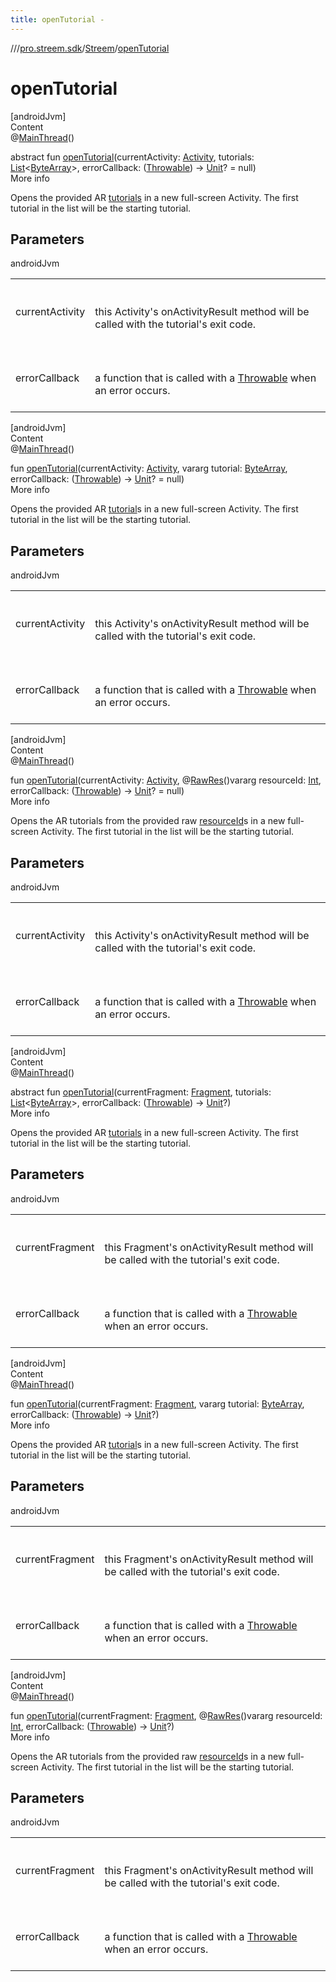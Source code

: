 ```yaml
---
title: openTutorial -
---
```

//[<root>](../../../index.md)/[pro.streem.sdk](../index.md)/[Streem](index.md)/[openTutorial](open-tutorial.md)



# openTutorial  
[androidJvm]  
Content  
@[MainThread](https://developer.android.com/reference/kotlin/androidx/annotation/MainThread.html)()  
  
abstract fun [openTutorial](open-tutorial.md)(currentActivity: [Activity](https://developer.android.com/reference/kotlin/android/app/Activity.html), tutorials: [List](https://kotlinlang.org/api/latest/jvm/stdlib/kotlin.collections/-list/index.html)<[ByteArray](https://kotlinlang.org/api/latest/jvm/stdlib/kotlin/-byte-array/index.html)>, errorCallback: ([Throwable](https://kotlinlang.org/api/latest/jvm/stdlib/kotlin/-throwable/index.html)) -> [Unit](https://kotlinlang.org/api/latest/jvm/stdlib/kotlin/-unit/index.html)? = null)  
More info  


Opens the provided AR [tutorials](open-tutorial.md) in a new full-screen Activity. The first tutorial in the list will be the starting tutorial.



## Parameters  
  
androidJvm  
  
| | |
|---|---|
| <a name="pro.streem.sdk/Streem/openTutorial/#android.app.Activity#kotlin.collections.List[kotlin.ByteArray]#kotlin.Function1[kotlin.Throwable,kotlin.Unit]?/PointingToDeclaration/"></a>currentActivity| <a name="pro.streem.sdk/Streem/openTutorial/#android.app.Activity#kotlin.collections.List[kotlin.ByteArray]#kotlin.Function1[kotlin.Throwable,kotlin.Unit]?/PointingToDeclaration/"></a><br><br>this Activity's onActivityResult method will be called with the tutorial's exit code.<br><br>|
| <a name="pro.streem.sdk/Streem/openTutorial/#android.app.Activity#kotlin.collections.List[kotlin.ByteArray]#kotlin.Function1[kotlin.Throwable,kotlin.Unit]?/PointingToDeclaration/"></a>errorCallback| <a name="pro.streem.sdk/Streem/openTutorial/#android.app.Activity#kotlin.collections.List[kotlin.ByteArray]#kotlin.Function1[kotlin.Throwable,kotlin.Unit]?/PointingToDeclaration/"></a><br><br>a function that is called with a [Throwable](https://kotlinlang.org/api/latest/jvm/stdlib/kotlin/-throwable/index.html) when an error occurs.<br><br>|
  
  


[androidJvm]  
Content  
@[MainThread](https://developer.android.com/reference/kotlin/androidx/annotation/MainThread.html)()  
  
fun [openTutorial](open-tutorial.md)(currentActivity: [Activity](https://developer.android.com/reference/kotlin/android/app/Activity.html), vararg tutorial: [ByteArray](https://kotlinlang.org/api/latest/jvm/stdlib/kotlin/-byte-array/index.html), errorCallback: ([Throwable](https://kotlinlang.org/api/latest/jvm/stdlib/kotlin/-throwable/index.html)) -> [Unit](https://kotlinlang.org/api/latest/jvm/stdlib/kotlin/-unit/index.html)? = null)  
More info  


Opens the provided AR [tutorial](open-tutorial.md)s in a new full-screen Activity. The first tutorial in the list will be the starting tutorial.



## Parameters  
  
androidJvm  
  
| | |
|---|---|
| <a name="pro.streem.sdk/Streem/openTutorial/#android.app.Activity#kotlin.Array[kotlin.ByteArray]#kotlin.Function1[kotlin.Throwable,kotlin.Unit]?/PointingToDeclaration/"></a>currentActivity| <a name="pro.streem.sdk/Streem/openTutorial/#android.app.Activity#kotlin.Array[kotlin.ByteArray]#kotlin.Function1[kotlin.Throwable,kotlin.Unit]?/PointingToDeclaration/"></a><br><br>this Activity's onActivityResult method will be called with the tutorial's exit code.<br><br>|
| <a name="pro.streem.sdk/Streem/openTutorial/#android.app.Activity#kotlin.Array[kotlin.ByteArray]#kotlin.Function1[kotlin.Throwable,kotlin.Unit]?/PointingToDeclaration/"></a>errorCallback| <a name="pro.streem.sdk/Streem/openTutorial/#android.app.Activity#kotlin.Array[kotlin.ByteArray]#kotlin.Function1[kotlin.Throwable,kotlin.Unit]?/PointingToDeclaration/"></a><br><br>a function that is called with a [Throwable](https://kotlinlang.org/api/latest/jvm/stdlib/kotlin/-throwable/index.html) when an error occurs.<br><br>|
  
  


[androidJvm]  
Content  
@[MainThread](https://developer.android.com/reference/kotlin/androidx/annotation/MainThread.html)()  
  
fun [openTutorial](open-tutorial.md)(currentActivity: [Activity](https://developer.android.com/reference/kotlin/android/app/Activity.html), @[RawRes](https://developer.android.com/reference/kotlin/androidx/annotation/RawRes.html)()vararg resourceId: [Int](https://kotlinlang.org/api/latest/jvm/stdlib/kotlin/-int/index.html), errorCallback: ([Throwable](https://kotlinlang.org/api/latest/jvm/stdlib/kotlin/-throwable/index.html)) -> [Unit](https://kotlinlang.org/api/latest/jvm/stdlib/kotlin/-unit/index.html)? = null)  
More info  


Opens the AR tutorials from the provided raw [resourceId](open-tutorial.md)s in a new full-screen Activity. The first tutorial in the list will be the starting tutorial.



## Parameters  
  
androidJvm  
  
| | |
|---|---|
| <a name="pro.streem.sdk/Streem/openTutorial/#android.app.Activity#kotlin.IntArray#kotlin.Function1[kotlin.Throwable,kotlin.Unit]?/PointingToDeclaration/"></a>currentActivity| <a name="pro.streem.sdk/Streem/openTutorial/#android.app.Activity#kotlin.IntArray#kotlin.Function1[kotlin.Throwable,kotlin.Unit]?/PointingToDeclaration/"></a><br><br>this Activity's onActivityResult method will be called with the tutorial's exit code.<br><br>|
| <a name="pro.streem.sdk/Streem/openTutorial/#android.app.Activity#kotlin.IntArray#kotlin.Function1[kotlin.Throwable,kotlin.Unit]?/PointingToDeclaration/"></a>errorCallback| <a name="pro.streem.sdk/Streem/openTutorial/#android.app.Activity#kotlin.IntArray#kotlin.Function1[kotlin.Throwable,kotlin.Unit]?/PointingToDeclaration/"></a><br><br>a function that is called with a [Throwable](https://kotlinlang.org/api/latest/jvm/stdlib/kotlin/-throwable/index.html) when an error occurs.<br><br>|
  
  


[androidJvm]  
Content  
@[MainThread](https://developer.android.com/reference/kotlin/androidx/annotation/MainThread.html)()  
  
abstract fun [openTutorial](open-tutorial.md)(currentFragment: [Fragment](https://developer.android.com/reference/kotlin/androidx/fragment/app/Fragment.html), tutorials: [List](https://kotlinlang.org/api/latest/jvm/stdlib/kotlin.collections/-list/index.html)<[ByteArray](https://kotlinlang.org/api/latest/jvm/stdlib/kotlin/-byte-array/index.html)>, errorCallback: ([Throwable](https://kotlinlang.org/api/latest/jvm/stdlib/kotlin/-throwable/index.html)) -> [Unit](https://kotlinlang.org/api/latest/jvm/stdlib/kotlin/-unit/index.html)?)  
More info  


Opens the provided AR [tutorials](open-tutorial.md) in a new full-screen Activity. The first tutorial in the list will be the starting tutorial.



## Parameters  
  
androidJvm  
  
| | |
|---|---|
| <a name="pro.streem.sdk/Streem/openTutorial/#androidx.fragment.app.Fragment#kotlin.collections.List[kotlin.ByteArray]#kotlin.Function1[kotlin.Throwable,kotlin.Unit]?/PointingToDeclaration/"></a>currentFragment| <a name="pro.streem.sdk/Streem/openTutorial/#androidx.fragment.app.Fragment#kotlin.collections.List[kotlin.ByteArray]#kotlin.Function1[kotlin.Throwable,kotlin.Unit]?/PointingToDeclaration/"></a><br><br>this Fragment's onActivityResult method will be called with the tutorial's exit code.<br><br>|
| <a name="pro.streem.sdk/Streem/openTutorial/#androidx.fragment.app.Fragment#kotlin.collections.List[kotlin.ByteArray]#kotlin.Function1[kotlin.Throwable,kotlin.Unit]?/PointingToDeclaration/"></a>errorCallback| <a name="pro.streem.sdk/Streem/openTutorial/#androidx.fragment.app.Fragment#kotlin.collections.List[kotlin.ByteArray]#kotlin.Function1[kotlin.Throwable,kotlin.Unit]?/PointingToDeclaration/"></a><br><br>a function that is called with a [Throwable](https://kotlinlang.org/api/latest/jvm/stdlib/kotlin/-throwable/index.html) when an error occurs.<br><br>|
  
  


[androidJvm]  
Content  
@[MainThread](https://developer.android.com/reference/kotlin/androidx/annotation/MainThread.html)()  
  
fun [openTutorial](open-tutorial.md)(currentFragment: [Fragment](https://developer.android.com/reference/kotlin/androidx/fragment/app/Fragment.html), vararg tutorial: [ByteArray](https://kotlinlang.org/api/latest/jvm/stdlib/kotlin/-byte-array/index.html), errorCallback: ([Throwable](https://kotlinlang.org/api/latest/jvm/stdlib/kotlin/-throwable/index.html)) -> [Unit](https://kotlinlang.org/api/latest/jvm/stdlib/kotlin/-unit/index.html)?)  
More info  


Opens the provided AR [tutorial](open-tutorial.md)s in a new full-screen Activity. The first tutorial in the list will be the starting tutorial.



## Parameters  
  
androidJvm  
  
| | |
|---|---|
| <a name="pro.streem.sdk/Streem/openTutorial/#androidx.fragment.app.Fragment#kotlin.Array[kotlin.ByteArray]#kotlin.Function1[kotlin.Throwable,kotlin.Unit]?/PointingToDeclaration/"></a>currentFragment| <a name="pro.streem.sdk/Streem/openTutorial/#androidx.fragment.app.Fragment#kotlin.Array[kotlin.ByteArray]#kotlin.Function1[kotlin.Throwable,kotlin.Unit]?/PointingToDeclaration/"></a><br><br>this Fragment's onActivityResult method will be called with the tutorial's exit code.<br><br>|
| <a name="pro.streem.sdk/Streem/openTutorial/#androidx.fragment.app.Fragment#kotlin.Array[kotlin.ByteArray]#kotlin.Function1[kotlin.Throwable,kotlin.Unit]?/PointingToDeclaration/"></a>errorCallback| <a name="pro.streem.sdk/Streem/openTutorial/#androidx.fragment.app.Fragment#kotlin.Array[kotlin.ByteArray]#kotlin.Function1[kotlin.Throwable,kotlin.Unit]?/PointingToDeclaration/"></a><br><br>a function that is called with a [Throwable](https://kotlinlang.org/api/latest/jvm/stdlib/kotlin/-throwable/index.html) when an error occurs.<br><br>|
  
  


[androidJvm]  
Content  
@[MainThread](https://developer.android.com/reference/kotlin/androidx/annotation/MainThread.html)()  
  
fun [openTutorial](open-tutorial.md)(currentFragment: [Fragment](https://developer.android.com/reference/kotlin/androidx/fragment/app/Fragment.html), @[RawRes](https://developer.android.com/reference/kotlin/androidx/annotation/RawRes.html)()vararg resourceId: [Int](https://kotlinlang.org/api/latest/jvm/stdlib/kotlin/-int/index.html), errorCallback: ([Throwable](https://kotlinlang.org/api/latest/jvm/stdlib/kotlin/-throwable/index.html)) -> [Unit](https://kotlinlang.org/api/latest/jvm/stdlib/kotlin/-unit/index.html)?)  
More info  


Opens the AR tutorials from the provided raw [resourceId](open-tutorial.md)s in a new full-screen Activity. The first tutorial in the list will be the starting tutorial.



## Parameters  
  
androidJvm  
  
| | |
|---|---|
| <a name="pro.streem.sdk/Streem/openTutorial/#androidx.fragment.app.Fragment#kotlin.IntArray#kotlin.Function1[kotlin.Throwable,kotlin.Unit]?/PointingToDeclaration/"></a>currentFragment| <a name="pro.streem.sdk/Streem/openTutorial/#androidx.fragment.app.Fragment#kotlin.IntArray#kotlin.Function1[kotlin.Throwable,kotlin.Unit]?/PointingToDeclaration/"></a><br><br>this Fragment's onActivityResult method will be called with the tutorial's exit code.<br><br>|
| <a name="pro.streem.sdk/Streem/openTutorial/#androidx.fragment.app.Fragment#kotlin.IntArray#kotlin.Function1[kotlin.Throwable,kotlin.Unit]?/PointingToDeclaration/"></a>errorCallback| <a name="pro.streem.sdk/Streem/openTutorial/#androidx.fragment.app.Fragment#kotlin.IntArray#kotlin.Function1[kotlin.Throwable,kotlin.Unit]?/PointingToDeclaration/"></a><br><br>a function that is called with a [Throwable](https://kotlinlang.org/api/latest/jvm/stdlib/kotlin/-throwable/index.html) when an error occurs.<br><br>|
  
  



